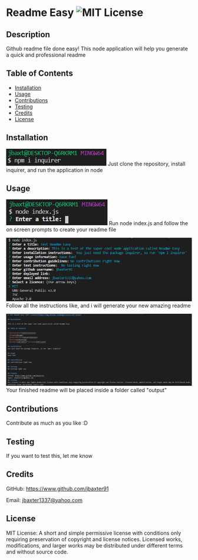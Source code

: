 # Readme Easy ![MIT License](https://img.shields.io/badge/License-MIT-Green)

## Description

Github readme file done easy!  This node application will help you generate a quick and professional readme

## Table of Contents

* [Installation](#installation)
* [Usage](#usage)
* [Contributions](#contributions)
* [Testing](#testing)
* [Credits](#credits)
* [License](#license)

## Installation
![install](./assets/images/readme-easy_instal-inquirer.png)
Just clone the repository, install inquirer, and run the application in node

## Usage
![start up](./assets/images/readme-easy_startup.png)
Run node index.js and follow the on screen prompts to create your readme file

![full use](./assets/images/readme-easy_full-log.png)
Follow all the instructions like, and i will generate your new amazing readme

![result](./assets/images/readme-easy_output.png)
Your finished readme will be placed inside a folder called "output"

## Contributions
Contribute as much as you like :D

## Testing
If you want to test this, let me know

## Credits
GitHub: https://www.github.com/jbaxter91

Email: jbaxter1337@yahoo.com
## License
MIT License: A short and simple permissive license with conditions only requiring preservation of copyright and license notices. Licensed works, modifications, and larger works may be distributed under different terms and without source code.